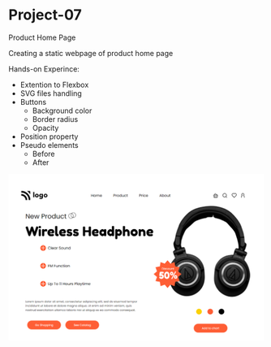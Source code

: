 # Project-07
 Product Home Page

Creating a static webpage of product home page

Hands-on Experince:
- Extention to Flexbox
- SVG files handling
- Buttons
  - Background color
  - Border radius
  - Opacity
- Position property
- Pseudo elements
  - Before
  - After

![final](final.png)
